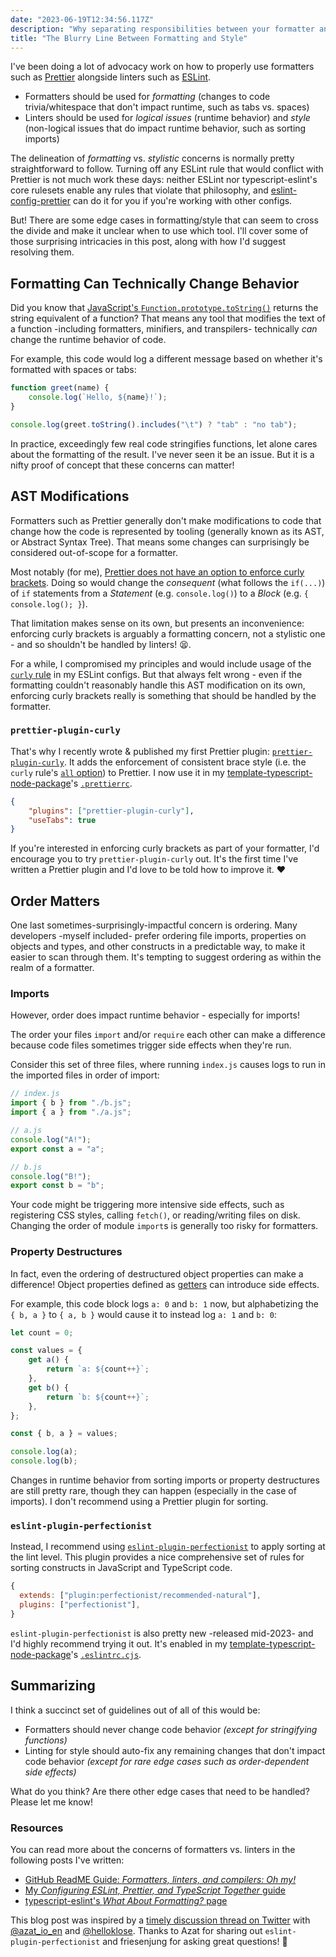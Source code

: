 ```yaml
---
date: "2023-06-19T12:34:56.117Z"
description: "Why separating responsibilities between your formatter and linter isn't always clear-cut."
title: "The Blurry Line Between Formatting and Style"
---
```


I've been doing a lot of advocacy work on how to properly use formatters such as [Prettier](https://prettier.io) alongside linters such as [ESLint](https://eslint.org).

-   Formatters should be used for _formatting_ (changes to code trivia/whitespace that don't impact runtime, such as tabs vs. spaces)
-   Linters should be used for _logical issues_ (runtime behavior) and _style_ (non-logical issues that do impact runtime behavior, such as sorting imports)

The delineation of _formatting_ vs. _stylistic_ concerns is normally pretty straightforward to follow.
Turning off any ESLint rule that would conflict with Prettier is not much work these days: neither ESLint nor typescript-eslint's core rulesets enable any rules that violate that philosophy, and [eslint-config-prettier](https://github.com/prettier/eslint-config-prettier) can do it for you if you're working with other configs.

But!
There are some edge cases in formatting/style that can seem to cross the divide and make it unclear when to use which tool.
I'll cover some of those surprising intricacies in this post, along with how I'd suggest resolving them.

## Formatting Can Technically Change Behavior

Did you know that [JavaScript's `Function.prototype.toString()`](https://developer.mozilla.org/en-US/docs/Web/JavaScript/Reference/Global_Objects/Function/toString) returns the string equivalent of a function?
That means any tool that modifies the text of a function -including formatters, minifiers, and transpilers- technically _can_ change the runtime behavior of code.

For example, this code would log a different message based on whether it's formatted with spaces or tabs:

```js
function greet(name) {
    console.log(`Hello, ${name}!`);
}

console.log(greet.toString().includes("\t") ? "tab" : "no tab");
```

In practice, exceedingly few real code stringifies functions, let alone cares about the formatting of the result.
I've never seen it be an issue.
But it is a nifty proof of concept that these concerns can matter!

## AST Modifications

Formatters such as Prettier generally don't make modifications to code that change how the code is represented by tooling (generally known as its AST, or Abstract Syntax Tree).
That means some changes can surprisingly be considered out-of-scope for a formatter.

Most notably (for me), [Prettier does not have an option to enforce curly brackets](https://github.com/prettier/prettier/issues/4262).
Doing so would change the _consequent_ (what follows the `if(...)`) of `if` statements from a _Statement_ (e.g. `console.log()`) to a _Block_ (e.g. `{ console.log(); }`).

That limitation makes sense on its own, but presents an inconvenience: enforcing curly brackets is arguably a formatting concern, not a stylistic one - and so shouldn't be handled by linters!
😫.

For a while, I compromised my principles and would include usage of the [`curly` rule](https://eslint.org/docs/latest/rules/curly) in my ESLint configs.
But that always felt wrong - even if the formatting couldn't reasonably handle this AST modification on its own, enforcing curly brackets really is something that should be handled by the formatter.

### `prettier-plugin-curly`

That's why I recently wrote & published my first Prettier plugin: [`prettier-plugin-curly`](https://github.com/JoshuaKGoldberg/prettier-plugin-curly).
It adds the enforcement of consistent brace style (i.e. the `curly` rule's [`all` option](https://github.com/JoshuaKGoldberg/prettier-plugin-curly#:~:text=the%20equivalent%20of-,curly%27s%20all%20option,-at%20the%20Prettier)) to Prettier.
I now use it in my [template-typescript-node-package](https://github.com/JoshuaKGoldberg/template-typescript-node-package)'s [`.prettierrc`](https://github.com/JoshuaKGoldberg/template-typescript-node-package/blob/ff623074af4811c69ceeb8ed277ef7f0fdb14ea2/.prettierrc).

```json
{
    "plugins": ["prettier-plugin-curly"],
    "useTabs": true
}
```

If you're interested in enforcing curly brackets as part of your formatter, I'd encourage you to try `prettier-plugin-curly` out.
It's the first time I've written a Prettier plugin and I'd love to be told how to improve it. ❤️

## Order Matters

One last sometimes-surprisingly-impactful concern is ordering.
Many developers -myself included- prefer ordering file imports, properties on objects and types, and other constructs in a predictable way, to make it easier to scan through them.
It's tempting to suggest ordering as within the realm of a formatter.

### Imports

However, order does impact runtime behavior - especially for imports!

The order your files `import` and/or `require` each other can make a difference because code files sometimes trigger side effects when they're run.

Consider this set of three files, where running `index.js` causes logs to run in the imported files in order of import:

```js
// index.js
import { b } from "./b.js";
import { a } from "./a.js";
```

```js
// a.js
console.log("A!");
export const a = "a";
```

```js
// b.js
console.log("B!");
export const b = "b";
```

Your code might be triggering more intensive side effects, such as registering CSS styles, calling `fetch()`, or reading/writing files on disk.
Changing the order of module `import`s is generally too risky for formatters.

### Property Destructures

In fact, even the ordering of destructured object properties can make a difference!
Object properties defined as [getters](https://developer.mozilla.org/en-US/docs/Web/JavaScript/Reference/Functions/get) can introduce side effects.

For example, this code block logs `a: 0` and `b: 1` now, but alphabetizing the `{ b, a }` to `{ a, b }` would cause it to instead log `a: 1` and `b: 0`:

```js
let count = 0;

const values = {
    get a() {
        return `a: ${count++}`;
    },
    get b() {
        return `b: ${count++}`;
    },
};

const { b, a } = values;

console.log(a);
console.log(b);
```

Changes in runtime behavior from sorting imports or property destructures are still pretty rare, though they can happen (especially in the case of imports).
I don't recommend using a Prettier plugin for sorting.

### `eslint-plugin-perfectionist`

Instead, I recommend using [`eslint-plugin-perfectionist`](https://github.com/azat-io/eslint-plugin-perfectionist) to apply sorting at the lint level.
This plugin provides a nice comprehensive set of rules for sorting constructs in JavaScript and TypeScript code.

```js
{
  extends: ["plugin:perfectionist/recommended-natural"],
  plugins: ["perfectionist"],
}
```

`eslint-plugin-perfectionist` is also pretty new -released mid-2023- and I'd highly recommend trying it out.
It's enabled in my [template-typescript-node-package](https://github.com/JoshuaKGoldberg/template-typescript-node-package)'s [`.eslintrc.cjs`](https://github.com/JoshuaKGoldberg/template-typescript-node-package/blob/a6feabdf3cb7aa525167168652a17bd2c3de2330/.eslintrc.cjs#L20).

## Summarizing

I think a succinct set of guidelines out of all of this would be:

-   Formatters should never change code behavior _(except for stringifying functions)_
-   Linting for style should auto-fix any remaining changes that don't impact code behavior _(except for rare edge cases such as order-dependent side effects)_

What do you think?
Are there other edge cases that need to be handled?
Please let me know!

### Resources

You can read more about the concerns of formatters vs. linters in the following posts I've written:

-   [GitHub ReadME Guide: _Formatters, linters, and compilers: Oh my!_ ](https://github.com/readme/guides/formatters-linters-compilers)
-   [My _Configuring ESLint, Prettier, and TypeScript Together_ guide](../configuring-eslint-prettier-and-typescript-together)
-   [typescript-eslint's _What About Formatting?_ page](https://typescript-eslint.io/linting/troubleshooting/formatting)

This blog post was inspired by a [timely discussion thread on Twitter](https://twitter.com/JoshuaKGoldberg/status/1667978271269502979) with [@azat_io_en](https://twitter.com/azat_io_en) and [@helloklose](https://twitter.com/helloklose).
Thanks to Azat for sharing out `eslint-plugin-perfectionist` and friesenjung for asking great questions! 🙌
